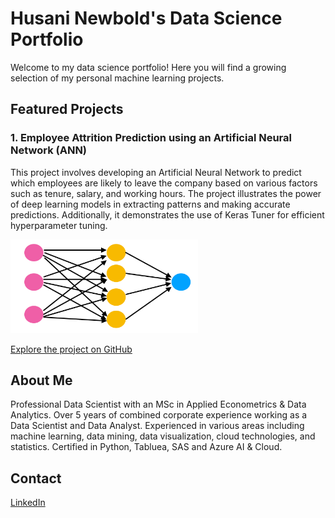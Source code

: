 # Husani Newbold's Data Science Portfolio

Welcome to my data science portfolio! Here you will find a growing selection of my personal machine learning projects.

## Featured Projects

### 1. Employee Attrition Prediction using an Artificial Neural Network (ANN)
This project involves developing an Artificial Neural Network to predict which employees are likely to leave the company based on various factors such as tenure, salary, and working hours. The project illustrates the power of deep learning models in extracting patterns and making accurate predictions. Additionally, it demonstrates the use of Keras Tuner for efficient hyperparameter tuning.


<img src="1_oc1gaCFvgWXq_gHQFM63UQ.png" alt="ANN" width="300" height="150">

[Explore the project on GitHub](https://github.com/hnewbold/employee-attrition-ann)

## About Me
Professional Data Scientist with an MSc in Applied Econometrics & Data Analytics. Over 5 years of combined corporate experience working as a Data Scientist and Data Analyst. Experienced in various areas including machine learning, data mining, data visualization, cloud technologies, and statistics. Certified in Python, Tabluea, SAS and Azure AI & Cloud. 

## Contact
[LinkedIn](https://www.linkedin.com/in/hnew/) 


